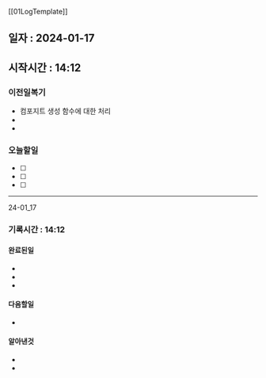 [[01LogTemplate]]
## 일자 : 2024-01-17
## 시작시간 : 14:12

### 이전일복기
+ 컴포지트 생성 함수에 대한 처리
+ 
+ 
### 오늘할일
- [ ] 
- [ ] 
- [ ] 
____
24-01_17
### 기록시간 : 14:12

#### 완료된일
+ 
+ 
+ 
#### 다음할일
+ 
#### 알아낸것
+ 
+ 